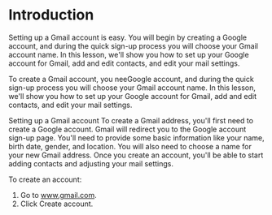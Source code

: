 # Introduction 
Setting up a Gmail account is easy. You will begin by creating a Google account, and during the quick sign-up process you will choose your Gmail account name. In this lesson, we'll show you how to set up your Google account for Gmail, add and edit contacts, and edit your mail settings.

To create a Gmail account, you neeGoogle account, and during the quick sign-up process you will choose your Gmail account name. In this lesson, we'll show you how to set up your Google account for Gmail, add and edit contacts, and edit your mail settings.

Setting up a Gmail account 
To create a Gmail address, you'll first need to create a Google account. Gmail will redirect you to the Google account sign-up page. You'll need to provide some basic information like your name, birth date, gender, and location. You will also need to choose a name for your new Gmail address. Once you create an account, you'll be able to start adding contacts and adjusting your mail settings. 

To create an account: 
1. Go to www.gmail.com. 
2. Click Create account.
